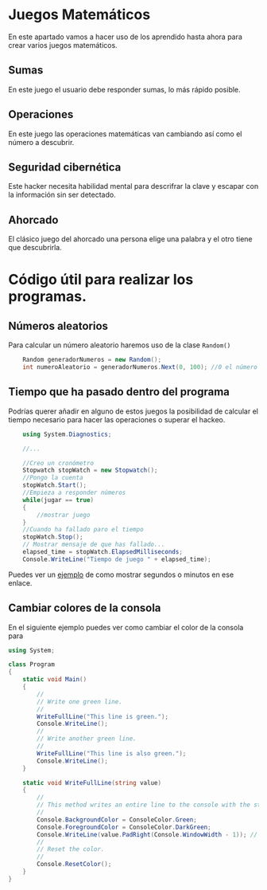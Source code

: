 # Juegos Matemáticos
En este apartado vamos a hacer uso de los aprendido hasta ahora para crear varios juegos matemáticos.
## Sumas
En este juego el usuario debe responder sumas, lo más rápido posible.

## Operaciones
En este juego las operaciones matemáticas van cambiando así como el número a descubrir.

## Seguridad cibernética
Este hacker necesita habilidad mental para descrifrar la clave y escapar con la información sin ser detectado.

## Ahorcado
El clásico juego del ahorcado una persona elige una palabra y el otro tiene que descubrirla.

# Código útil para realizar los programas.

## Números aleatorios

Para calcular un número aleatorio haremos uso de la clase ```Random()```

```csharp
	Random generadorNumeros = new Random();
	int numeroAleatorio = generadorNumeros.Next(0, 100); //0 el número más pequeño y 100 el más grande
```

## Tiempo que ha pasado dentro del programa

Podrías querer añadir en alguno de estos juegos la posibilidad de calcular el tiempo necesario para hacer las operaciones o superar el hackeo.
```csharp
	using System.Diagnostics;

	//...

	//Creo un cronómetro
	Stopwatch stopWatch = new Stopwatch();
	//Pongo la cuenta
	stopWatch.Start();
	//Empieza a responder números
	while(jugar == true)
	{
		//mostrar juego
	}
	//Cuando ha fallado paro el tiempo
	stopWatch.Stop();
	// Mostrar mensaje de que has fallado...
	elapsed_time = stopWatch.ElapsedMilliseconds;
	Console.WriteLine("Tiempo de juego " + elapsed_time);
```

Puedes ver un [ejemplo](https://docs.microsoft.com/en-us/dotnet/api/system.diagnostics.stopwatch.elapsed?view=netframework-4.8#examples) de como mostrar segundos o minutos en ese enlace.


## Cambiar colores de la consola

En el siguiente ejemplo puedes ver como cambiar el color de la consola para 

```csharp
using System;

class Program
{
    static void Main()
    {
        //
        // Write one green line.
        //
        WriteFullLine("This line is green.");
        Console.WriteLine();
        //
        // Write another green line.
        //
        WriteFullLine("This line is also green.");
        Console.WriteLine();
    }

    static void WriteFullLine(string value)
    {
        //
        // This method writes an entire line to the console with the string.
        //
        Console.BackgroundColor = ConsoleColor.Green;
        Console.ForegroundColor = ConsoleColor.DarkGreen;
        Console.WriteLine(value.PadRight(Console.WindowWidth - 1)); // <-- see note
        //
        // Reset the color.
        //
        Console.ResetColor();
    }
}
```
